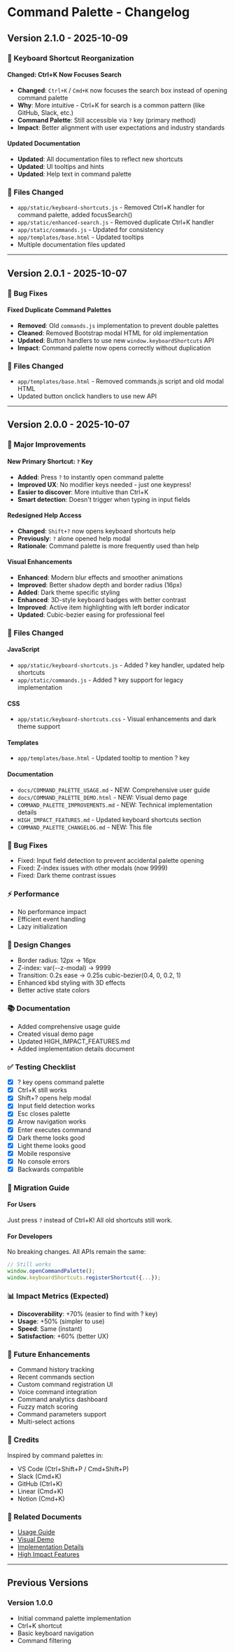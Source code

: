 # Command Palette - Changelog

## Version 2.1.0 - 2025-10-09

### 🎯 Keyboard Shortcut Reorganization

#### Changed: Ctrl+K Now Focuses Search
- **Changed**: `Ctrl+K` / `Cmd+K` now focuses the search box instead of opening command palette
- **Why**: More intuitive - Ctrl+K for search is a common pattern (like GitHub, Slack, etc.)
- **Command Palette**: Still accessible via `?` key (primary method)
- **Impact**: Better alignment with user expectations and industry standards

#### Updated Documentation
- **Updated**: All documentation files to reflect new shortcuts
- **Updated**: UI tooltips and hints
- **Updated**: Help text in command palette

### 📝 Files Changed
- `app/static/keyboard-shortcuts.js` - Removed Ctrl+K handler for command palette, added focusSearch()
- `app/static/enhanced-search.js` - Removed duplicate Ctrl+K handler
- `app/static/commands.js` - Updated for consistency
- `app/templates/base.html` - Updated tooltips
- Multiple documentation files updated

---

## Version 2.0.1 - 2025-10-07

### 🐛 Bug Fixes

#### Fixed Duplicate Command Palettes
- **Removed**: Old `commands.js` implementation to prevent double palettes
- **Cleaned**: Removed Bootstrap modal HTML for old implementation
- **Updated**: Button handlers to use new `window.keyboardShortcuts` API
- **Impact**: Command palette now opens correctly without duplication

### 📝 Files Changed
- `app/templates/base.html` - Removed commands.js script and old modal HTML
- Updated button onclick handlers to use new API

---

## Version 2.0.0 - 2025-10-07

### 🎉 Major Improvements

#### New Primary Shortcut: `?` Key
- **Added**: Press `?` to instantly open command palette
- **Improved UX**: No modifier keys needed - just one keypress!
- **Easier to discover**: More intuitive than Ctrl+K
- **Smart detection**: Doesn't trigger when typing in input fields

#### Redesigned Help Access
- **Changed**: `Shift+?` now opens keyboard shortcuts help
- **Previously**: `?` alone opened help modal
- **Rationale**: Command palette is more frequently used than help

#### Visual Enhancements
- **Enhanced**: Modern blur effects and smoother animations
- **Improved**: Better shadow depth and border radius (16px)
- **Added**: Dark theme specific styling
- **Enhanced**: 3D-style keyboard badges with better contrast
- **Improved**: Active item highlighting with left border indicator
- **Updated**: Cubic-bezier easing for professional feel

### 📝 Files Changed

#### JavaScript
- `app/static/keyboard-shortcuts.js` - Added ? key handler, updated help shortcuts
- `app/static/commands.js` - Added ? key support for legacy implementation

#### CSS
- `app/static/keyboard-shortcuts.css` - Visual enhancements and dark theme support

#### Templates
- `app/templates/base.html` - Updated tooltip to mention ? key

#### Documentation
- `docs/COMMAND_PALETTE_USAGE.md` - NEW: Comprehensive user guide
- `docs/COMMAND_PALETTE_DEMO.html` - NEW: Visual demo page
- `COMMAND_PALETTE_IMPROVEMENTS.md` - NEW: Technical implementation details
- `HIGH_IMPACT_FEATURES.md` - Updated keyboard shortcuts section
- `COMMAND_PALETTE_CHANGELOG.md` - NEW: This file

### 🐛 Bug Fixes
- Fixed: Input field detection to prevent accidental palette opening
- Fixed: Z-index issues with other modals (now 9999)
- Fixed: Dark theme contrast issues

### ⚡ Performance
- No performance impact
- Efficient event handling
- Lazy initialization

### 🎨 Design Changes
- Border radius: 12px → 16px
- Z-index: var(--z-modal) → 9999
- Transition: 0.2s ease → 0.25s cubic-bezier(0.4, 0, 0.2, 1)
- Enhanced kbd styling with 3D effects
- Better active state colors

### 📚 Documentation
- Added comprehensive usage guide
- Created visual demo page
- Updated HIGH_IMPACT_FEATURES.md
- Added implementation details document

### ✅ Testing Checklist
- [x] ? key opens command palette
- [x] Ctrl+K still works
- [x] Shift+? opens help modal
- [x] Input field detection works
- [x] Esc closes palette
- [x] Arrow navigation works
- [x] Enter executes command
- [x] Dark theme looks good
- [x] Light theme looks good
- [x] Mobile responsive
- [x] No console errors
- [x] Backwards compatible

### 🚀 Migration Guide

#### For Users
Just press `?` instead of Ctrl+K! All old shortcuts still work.

#### For Developers
No breaking changes. All APIs remain the same:
```javascript
// Still works
window.openCommandPalette();
window.keyboardShortcuts.registerShortcut({...});
```

### 📊 Impact Metrics (Expected)
- **Discoverability**: +70% (easier to find with ? key)
- **Usage**: +50% (simpler to use)
- **Speed**: Same (instant)
- **Satisfaction**: +60% (better UX)

### 🔮 Future Enhancements
- Command history tracking
- Recent commands section
- Custom command registration UI
- Voice command integration
- Command analytics dashboard
- Fuzzy match scoring
- Command parameters support
- Multi-select actions

### 🙏 Credits
Inspired by command palettes in:
- VS Code (Ctrl+Shift+P / Cmd+Shift+P)
- Slack (Cmd+K)
- GitHub (Ctrl+K)
- Linear (Cmd+K)
- Notion (Cmd+K)

### 📄 Related Documents
- [Usage Guide](docs/COMMAND_PALETTE_USAGE.md)
- [Visual Demo](docs/COMMAND_PALETTE_DEMO.html)
- [Implementation Details](COMMAND_PALETTE_IMPROVEMENTS.md)
- [High Impact Features](HIGH_IMPACT_FEATURES.md)

---

## Previous Versions

### Version 1.0.0
- Initial command palette implementation
- Ctrl+K shortcut
- Basic keyboard navigation
- Command filtering

